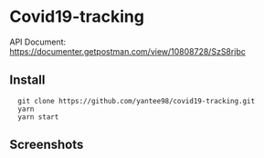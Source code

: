 # Covid19-tracking

API Document: [https://documenter.getpostman.com/view/10808728/SzS8rjbc ](https://documenter.getpostman.com/view/10808728/SzS8rjbc)

## Install

```
  git clone https://github.com/yantee98/covid19-tracking.git 
  yarn 
  yarn start
```

## Screenshots
